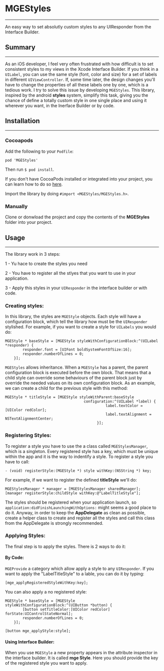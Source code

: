 # MGEStyles
-------------------
An easy way to set absolutly custom styles to any UIResponder from the Interface Builder.

## Summary
-------------------
As an iOS developer, I feel very often frustrated with how difficult is to set consistent styles to my views in the Xcode Interface Builder. If you think in a `UILabel`, you can use the same style (font, color and size) for a set of labels in different `UIViewController`. If, some time later, the design changes you'll have to change the properties of all these labels one by one, which is a tedious work. I try to solve this issue by developing `MGEStyles`. This library, inspired by the android **styles** system, simplify this task, giving you the chance of define a totally custom style in one single place and using it wherever you want, in the Inerface Builder or by code. 

## Installation
-------------------
### Cocoapods
Add the following to your `Podfile`:

```
pod 'MGEStyles'
```

Then run `$ pod install`.

If you don't have CocoaPods installed or integrated into your project, you can learn how to do so [here](http://cocoapods.org).

Import the library by doing `#import <MGEStyles/MGEStyles.h>`.

### Manually
Clone or donwload the project and copy the contents of the **MGEStyles** folder into your project. 

## Usage
-------------------

The library work in 3 steps:

1 - Yu hace to create the styles you need

2 - You have to register all the stlyes that you want to use in your application. 

3 - Apply this styles in your `UIResponder` in the interface builder or with code. 

### Creating styles:
In this library, the styles are `MGEStyle` objects. Each style will have a configuration block, which tell the library how must be the `UIResponder` stylished. For example, if you want to create a style for `UILabels` you would do:

````
MGEStyle * baseStyle = [MGEStyle styleWithConfigurationBlock:^(UILabel *responder) {
        responder.font = [UIFont boldSystemFontOfSize:16];
        responder.numberOfLines = 0;
    }];
````

`MGEStyles` allows inheritance. When a `MGEStyle` has a parent, the parent configuration block is executed before the own block. That means that a child style can override some behaviours of the parent block just by override the needed values on its own configuration block. As an example, we can create a child for the previous style with this method:

````
MGEStyle * titleStyle = [MGEStyle styleWithParent:baseStyle
                                    configuration:^(UILabel *label) {
                                              label.textColor = [UIColor redColor];
                                              label.textAlignment = NSTextAlignmentCenter;
                                          }];
````



### Registering Styles:

To register a style you have to use the a class called `MGEStylesManager`, which is a singleton. Every registered style has a key, which must be unique within the app and it is the way to indentify a style. To register a style you have to call: 

````
- (void) registerStyle:(MGEStyle *) style withKey:(NSString *) key;
````

For example, if we want to register the defined **titleStyle** we'll do:

````
MGEStylesManager * manager = [MGEStylesManager sharedManager];
[manager registerStyle:childStyle withKey:@"LabelTitleStyle"];
````

The styles should be registered when your application launch, so `application:didFinishLaunchingWithOptions:` might seems a good place to do it. Anyway, in order to keep the **AppDelegate** as clean as possible, create a helper class to create and register all the styles and call this class from the AppDelegate is strongly recommended. 

### Applying Styles: 

The final step is to apply the styles. There is 2 ways to do it: 

#### By Code:
`MGEProvide` a category which allow apply a style to any `UIResponder`. If you want to apply the "LabelTitleStyle" to a lable, you can do it by typing:

````
[mge_applyRegisteredStyleWithKey:key];
````

You can also apply a no registered style:

````
MGEStyle * baseStyle = [MGEStyle styleWithConfigurationBlock:^(UIButton *button) {
        [button setTitleColor:[UIColor redColor] forState:UIControlStateNormal];
        responder.numberOfLines = 0;
    }];
    
[button mge_applyStyle:style];
```` 

#### Using Interface Builder:

When you use `MGEStyle` a new property appears in the attribute inspector in the interface builder. It is called **mge Style**. Here you should provide the key of the registered style you want to apply. 




